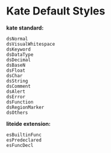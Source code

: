 Kate Default Styles
===================

**kate standard:**

	dsNormal
	dsVisualWhitespace
	dsKeyword
	dsDataType
	dsDecimal
	dsBaseN
	dsFloat
	dsChar
	dsString
	dsComment
	dsAlert
	dsError
	dsFunction
	dsRegionMarker
	dsOthers
	
**liteide extension:**

	esBuiltinFunc
	esPredeclared
	esFuncDecl
